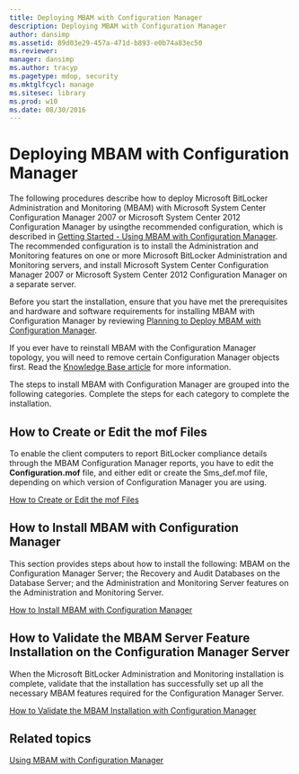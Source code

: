 ```yaml
---
title: Deploying MBAM with Configuration Manager
description: Deploying MBAM with Configuration Manager
author: dansimp
ms.assetid: 89d03e29-457a-471d-b893-e0b74a83ec50
ms.reviewer: 
manager: dansimp
ms.author: tracyp
ms.pagetype: mdop, security
ms.mktglfcycl: manage
ms.sitesec: library
ms.prod: w10
ms.date: 08/30/2016
---
```



# Deploying MBAM with Configuration Manager


The following procedures describe how to deploy Microsoft BitLocker Administration and Monitoring (MBAM) with Microsoft System Center Configuration Manager 2007 or Microsoft System Center 2012 Configuration Manager by usingthe recommended configuration, which is described in [Getting Started - Using MBAM with Configuration Manager](getting-started---using-mbam-with-configuration-manager.md). The recommended configuration is to install the Administration and Monitoring features on one or more Microsoft BitLocker Administration and Monitoring servers, and install Microsoft System Center Configuration Manager 2007 or Microsoft System Center 2012 Configuration Manager on a separate server.

Before you start the installation, ensure that you have met the prerequisites and hardware and software requirements for installing MBAM with Configuration Manager by reviewing [Planning to Deploy MBAM with Configuration Manager](planning-to-deploy-mbam-with-configuration-manager-2.md).

If you ever have to reinstall MBAM with the Configuration Manager topology, you will need to remove certain Configuration Manager objects first. Read the [Knowledge Base article](https://go.microsoft.com/fwlink/?LinkId=286306) for more information.

The steps to install MBAM with Configuration Manager are grouped into the following categories. Complete the steps for each category to complete the installation.

## How to Create or Edit the mof Files


To enable the client computers to report BitLocker compliance details through the MBAM Configuration Manager reports, you have to edit the **Configuration.mof** file, and either edit or create the Sms\_def.mof file, depending on which version of Configuration Manager you are using.

[How to Create or Edit the mof Files](how-to-create-or-edit-the-mof-files.md)

## How to Install MBAM with Configuration Manager


This section provides steps about how to install the following: MBAM on the Configuration Manager Server; the Recovery and Audit Databases on the Database Server; and the Administration and Monitoring Server features on the Administration and Monitoring Server.

[How to Install MBAM with Configuration Manager](how-to-install-mbam-with-configuration-manager.md)

## How to Validate the MBAM Server Feature Installation on the Configuration Manager Server


When the Microsoft BitLocker Administration and Monitoring installation is complete, validate that the installation has successfully set up all the necessary MBAM features required for the Configuration Manager Server.

[How to Validate the MBAM Installation with Configuration Manager](how-to-validate-the-mbam-installation-with-configuration-manager.md)

## Related topics


[Using MBAM with Configuration Manager](using-mbam-with-configuration-manager.md)

 

 





